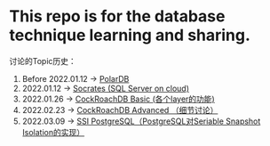 # This repo is for the database technique learning and sharing.

讨论的Topic历史：
1. Before 2022.01.12 -> [PolarDB](https://github.com/ictmalili/data-ranger/tree/master/polardb)
2. 2022.01.12 -> [Socrates (SQL Server on cloud)](https://github.com/ictmalili/data-ranger/tree/master/socrates)
3. 2022.01.26 -> [CockRoachDB Basic (各个layer的功能)](https://github.com/ictmalili/data-ranger/blob/master/cockroach/CockRoachDB%20Architecture.md#1%E6%9C%8826%E6%97%A5%E8%AE%A8%E8%AE%BA%E6%80%BB%E7%BB%93)
4. 2022.02.23 -> [CockRoachDB Advanced （细节讨论）](https://github.com/ictmalili/data-ranger/blob/master/cockroach/CockRoachDB%20Architecture.md#2%E6%9C%8823%E6%97%A5%E8%AE%A8%E8%AE%BA%E6%80%BB%E7%BB%93)
5. 2022.03.09 -> [SSI PostgreSQL（PostgreSQL对Seriable Snapshot Isolation的实现）](https://github.com/ictmalili/data-ranger/blob/master/cockroach/SSI(Seriable%20Snapshot%20Isolation).md) 
